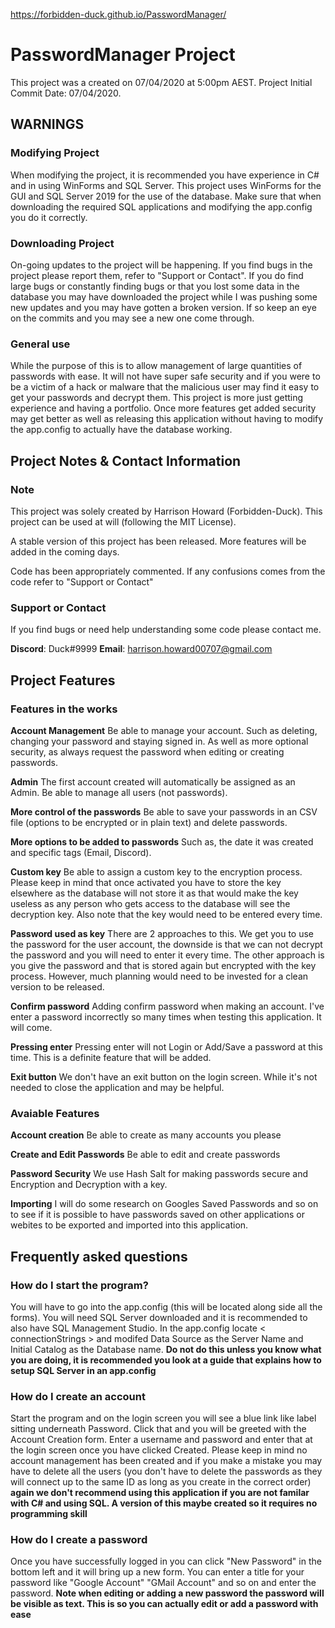 <https://forbidden-duck.github.io/PasswordManager/>
# PasswordManager Project

This project was a created on 07/04/2020 at 5:00pm AEST.
Project Initial Commit Date: 07/04/2020.

## WARNINGS
### Modifying Project
When modifying the project, it is recommended you have experience in C# and in using WinForms and SQL Server. This project uses WinForms for the GUI and SQL Server 2019 for the use of the database. Make sure that when downloading the required SQL applications and modifying the app.config you do it correctly.

### Downloading Project
On-going updates to the project will be happening. If you find bugs in the project please report them, refer to "Support or Contact". If you do find large bugs or constantly finding bugs or that you lost some data in the database you may have downloaded the project while I was pushing some new updates and you may have gotten a broken version. If so keep an eye on the commits and you may see a new one come through.

### General use
While the purpose of this is to allow management of large quantities of passwords with ease. It will not have super safe security and if you were to be a victim of a hack or malware that the malicious user may find it easy to get your passwords and decrypt them. This project is more just getting experience and having a portfolio. Once more features get added security may get better as well as releasing this application without having to modify the app.config to actually have the database working.

## Project Notes & Contact Information

### Note

This project was solely created by Harrison Howard (Forbidden-Duck).
This project can be used at will (following the MIT License).

A stable version of this project has been released. More features will be added in the coming days.

Code has been appropriately commented. If any confusions comes from the code refer to "Support or Contact"

### Support or Contact

If you find bugs or need help understanding some code please contact me.

**Discord**: Duck#9999
**Email**: harrison.howard00707@gmail.com

## Project Features

### Features in the works
**Account Management**
Be able to manage your account. Such as deleting, changing your password and staying signed in. As well as more optional security, as always request the password when editing or creating passwords.

**Admin**
The first account created will automatically be assigned as an Admin. Be able to manage all users (not passwords).

**More control of the passwords**
Be able to save your passwords in an CSV file (options to be encrypted or in plain text) and delete passwords.

**More options to be added to passwords**
Such as, the date it was created and specific tags (Email, Discord).

**Custom key**
Be able to assign a custom key to the encryption process. Please keep in mind that once activated you have to store the key elsewhere as the database will not store it as that would make the key useless as any person who gets access to the database will see the decryption key. Also note that the key would need to be entered every time.

**Password used as key**
There are 2 approaches to this. We get you to use the password for the user account, the downside is that we can not decrypt the password and you will need to enter it every time. The other approach is you give the password and that is stored again but encrypted with the key process. However, much planning would need to be invested for a clean version to be released.

**Confirm password**
Adding confirm password when making an account. I've enter a password incorrectly so many times when testing this application. It will come.

**Pressing enter**
Pressing enter will not Login or Add/Save a password at this time. This is a definite feature that will be added.

**Exit button**
We don't have an exit button on the login screen. While it's not needed to close the application and may be helpful.

### Avaiable Features
**Account creation**
Be able to create as many accounts you please

**Create and Edit Passwords**
Be able to edit and create passwords

**Password Security**
We use Hash Salt for making passwords secure and Encryption and Decryption with a key. 

**Importing**
I will do some research on Googles Saved Passwords and so on to see if it is possible to have passwords saved on other applications or webites to be exported and imported into this application.

## Frequently asked questions
### How do I start the program?
You will have to go into the app.config (this will be located along side all the forms). You will need SQL Server downloaded and it is recommended to also have SQL Management Studio. In the app.config locate < connectionStrings > and modifed Data Source as the Server Name and Initial Catalog as the Database name. **Do not do this unless you know what you are doing, it is recommended you look at a guide that explains how to setup SQL Server in an app.config**

### How do I create an account
Start the program and on the login screen you will see a blue link like label sitting underneath Password. Click that and you will be greeted with the Account Creation form. Enter a username and password and enter that at the login screen once you have clicked Created. Please keep in mind no account management has been created and if you make a mistake you may have to delete all the users (you don't have to delete the passwords as they will connect up to the same ID as long as you create in the correct order) **again we don't recommend using this application if you are not familar with C# and using SQL. A version of this maybe created so it requires no programming skill**

### How do I create a password
Once you have successfully logged in you can click "New Password" in the bottom left and it will bring up a new form. You can enter a title for your password like "Google Account" "GMail Account" and so on and enter the password. **Note when editing or adding a new password the password will be visible as text. This is so you can actually edit or add a password with ease**
